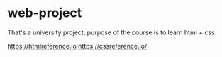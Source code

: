 # web-project
That's a university project, purpose of the course is to learn html + css

https://htmlreference.io
https://cssreference.io/
